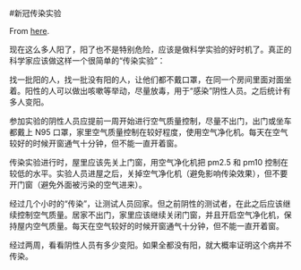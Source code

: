 #新冠传染实验

From [here](https://yinwang1.substack.com/p/1bd).

现在这么多人阳了，阳了也不是特别危险，应该是做科学实验的好时机了。真正的科学家应该做这样一个很简单的“传染实验”：

找一批阳的人，找一批没有阳的人，让他们都不戴口罩，在同一个房间里面对面坐着。阳性的人可以做出咳嗽等举动，尽量放毒，用于“感染”阴性人员。之后统计有多人变阳。

参加实验的阴性人员应提前一周开始进行空气质量控制，尽量不出门，出门或坐车都戴上 N95 口罩，家里空气质量控制在较好程度，使用空气净化机。每天在空气较好的时候开窗通气十分钟，但不能一直开着窗。

传染实验进行时，屋里应该先关上门窗，用空气净化机把 pm2.5 和 pm10 控制在较低的水平。实验人员进屋之后，关掉空气净化机（避免影响传染效果），但不要开门窗（避免外面被污染的空气进来）。

经过几个小时的“传染”，让测试人员回家。但之前阴性的测试者，在此之后应该继续控制空气质量。居家不出门，家里应该继续关闭门窗，并且开启空气净化机，保持屋内空气质量。每天在空气较好的时候开窗通气十分钟，但不能一直开着窗。

经过两周，看看阴性人员有多少变阳。如果全都没有阳，就大概率证明这个病并不传染。
